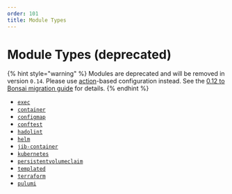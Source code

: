 ```yaml
---
order: 101
title: Module Types
---
```


# Module Types (deprecated)


  {% hint style="warning" %}
  Modules are deprecated and will be removed in version `0.14`. Please use [action](../../using-garden/actions.md)-based configuration instead. See the [0.12 to Bonsai migration guide](../../tutorials/migrating-to-bonsai.md) for details.
  {% endhint %}
  
* [`exec`](./exec.md)
* [`container`](./container.md)
* [`configmap`](./configmap.md)
* [`conftest`](./conftest.md)
* [`hadolint`](./hadolint.md)
* [`helm`](./helm.md)
* [`jib-container`](./jib-container.md)
* [`kubernetes`](./kubernetes.md)
* [`persistentvolumeclaim`](./persistentvolumeclaim.md)
* [`templated`](./templated.md)
* [`terraform`](./terraform.md)
* [`pulumi`](./pulumi.md)